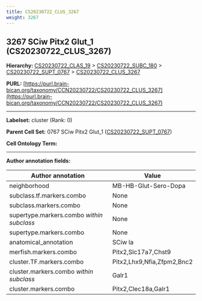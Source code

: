 ```yaml
---
title: CS20230722_CLUS_3267
weight: 3267
---
```

## 3267 SCiw Pitx2 Glut_1 (CS20230722_CLUS_3267)
<b>Hierarchy: </b>
[CS20230722_CLAS_19](../CS20230722_CLAS_19) >
[CS20230722_SUBC_180](../CS20230722_SUBC_180) >
[CS20230722_SUPT_0767](../CS20230722_SUPT_0767) >
[CS20230722_CLUS_3267](../CS20230722_CLUS_3267)

**PURL:** [https://purl.brain-bican.org/taxonomy/CCN20230722/CS20230722_CLUS_3267](https://purl.brain-bican.org/taxonomy/CCN20230722/CS20230722_CLUS_3267)

---


**Labelset:** cluster (Rank: 0)

**Parent Cell Set:** 0767 SCiw Pitx2 Glut_1 ([CS20230722_SUPT_0767](../CS20230722_SUPT_0767))



**Cell Ontology Term:** 

[MARKER GENES.]: #


---

[TRANSFERRED ANNOTATIONS.]: #


[AUTHOR ANNOTATION FIELDS.]: #


**Author annotation fields:**

| Author annotation | Value |
|-------------------|-------|
|neighborhood|MB-HB-Glut-Sero-Dopa|
|subclass.tf.markers.combo|None|
|subclass.markers.combo|None|
|supertype.markers.combo _within subclass_|None|
|supertype.markers.combo|None|
|anatomical_annotation|SCiw la|
|merfish.markers.combo|Pitx2,Slc17a7,Chst9|
|cluster.TF.markers.combo|Pitx2,Lhx9,Nfia,Zfpm2,Bnc2|
|cluster.markers.combo _within subclass_|Galr1|
|cluster.markers.combo|Pitx2,Clec18a,Galr1|
